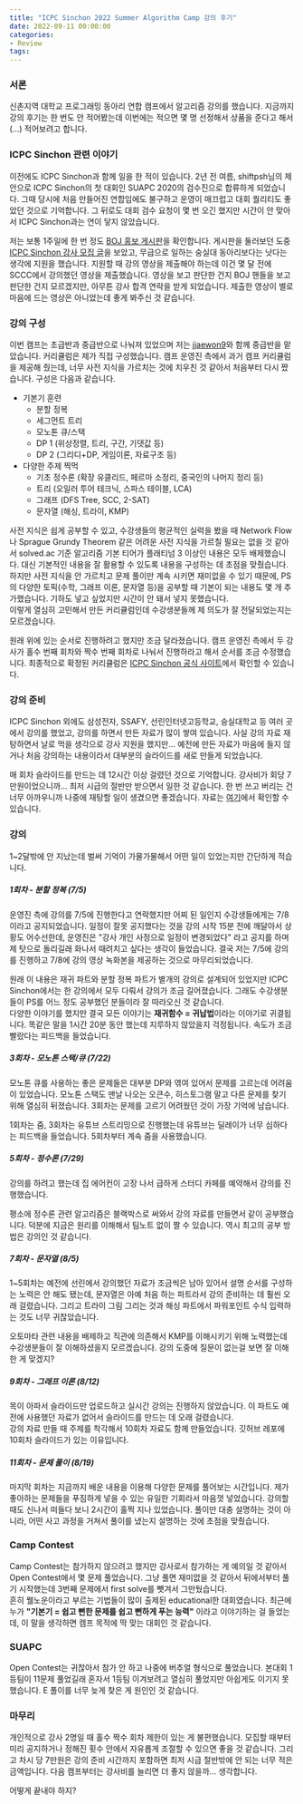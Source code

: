 ```yaml
---
title: "ICPC Sinchon 2022 Summer Algorithm Camp 강의 후기"
date: 2022-09-11 00:00:00
categories:
- Review
tags:
---
```


### 서론
신촌지역 대학교 프로그래밍 동아리 연합 캠프에서 알고리즘 강의를 했습니다. 지금까지 강의 후기는 한 번도 안 적어봤는데 이번에는 적으면 몇 명 선정해서 상품을 준다고 해서(...) 적어보려고 합니다.

### ICPC Sinchon 관련 이야기
이전에도 ICPC Sinchon과 함께 일을 한 적이 있습니다. 2년 전 여름, shiftpsh님의 제안으로 ICPC Sinchon의 첫 대회인 SUAPC 2020의 검수진으로 합류하게 되었습니다. 그때 당시에 처음 만들어진 연합임에도 불구하고 운영이 매끄럽고 대회 퀄리티도 좋았던 것으로 기억합니다. 그 뒤로도 대회 검수 요청이 몇 번 오긴 했지만 시간이 안 맞아서 ICPC Sinchon과는 연이 닿지 않았습니다.

저는 보통 1주일에 한 번 정도 [BOJ 홍보 게시판](https://www.acmicpc.net/board/list/ad)을 확인합니다. 게시판을 둘러보던 도중 [ICPC Sinchon 강사 모집 글](https://www.acmicpc.net/board/view/92046)을 보았고, 무급으로 일하는 숭실대 동아리보다는 낫다는 생각에 지원을 했습니다. 지원할 때 강의 영상을 제출해야 하는데 이건 몇 달 전에 SCCC에서 강의했던 영상을 제출했습니다. 영상을 보고 판단한 건지 BOJ 핸들을 보고 판단한 건지 모르겠지만, 아무튼 강사 합격 연락을 받게 되었습니다. 제출한 영상이 별로 마음에 드는 영상은 아니었는데 좋게 봐주신 것 같습니다.

### 강의 구성
이번 캠프는 초급반과 중급반으로 나눠져 있었으며 저는 [jjaewon9](https://www.acmicpc.net/user/jjaewon9)와 함께 중급반을 맡았습니다. 커리큘럼은 제가 직접 구성했습니다. 캠프 운영진 측에서 과거 캠프 커리큘럼을 제공해 줬는데, 너무 사전 지식을 가르치는 것에 치우친 것 같아서 처음부터 다시 짰습니다. 구성은 다음과 같습니다.

* 기본기 훈련
  * 분할 정복
  * 세그먼트 트리
  * 모노톤 큐/스택
  * DP 1 (위상정렬, 트리, 구간, 기댓값 등)
  * DP 2 (그리디+DP, 게임이론, 자료구조 등)
* 다양한 주제 찍먹
  * 기초 정수론 (확장 유클리드, 페르마 소정리, 중국인의 나머지 정리 등)
  * 트리 (오일러 투어 테크닉, 스파스 테이블, LCA)
  * 그래프 (DFS Tree, SCC, 2-SAT)
  * 문자열 (해싱, 트라이, KMP)

사전 지식은 쉽게 공부할 수 있고, 수강생들의 평균적인 실력을 봤을 때 Network Flow나 Sprague Grundy Theorem 같은 어려운 사전 지식을 가르칠 필요는 없을 것 같아서 solved.ac 기준 알고리즘 기본 티어가 플래티넘 3 이상인 내용은 모두 배제했습니다. 대신 기본적인 내용을 잘 활용할 수 있도록 내용을 구성하는 데 초점을 맞췄습니다.<br>
하지만 사전 지식을 안 가르치고 문제 풀이만 계속 시키면 재미없을 수 있기 때문에, PS의 다양한 토픽(수학, 그래프 이론, 문자열 등)을 공부할 때 기본이 되는 내용도 몇 개 추가했습니다. 기하도 넣고 싶었지만 시간이 안 돼서 넣지 못했습니다.<br>
이렇게 열심히 고민해서 만든 커리큘럼인데 수강생분들께 제 의도가 잘 전달되었는지는 모르겠습니다.

원래 위에 있는 순서로 진행하려고 했지만 조금 달라졌습니다. 캠프 운영진 측에서 두 강사가 홀수 번째 회차와 짝수 번째 회차로 나눠서 진행하라고 해서 순서를 조금 수정했습니다. 최종적으로 확정된 커리큘럼은 [ICPC Sinchon 공식 사이트](https://icpc-sinchon.io/halloffame)에서 확인할 수 있습니다.

### 강의 준비
ICPC Sinchon 외에도 삼성전자, SSAFY, 선린인터넷고등학교, 숭실대학교 등 여러 곳에서 강의를 했었고, 강의를 하면서 만든 자료가 많이 쌓여 있습니다. 사실 강의 자료 재탕하면서 날로 먹을 생각으로 강사 지원을 했지만... 예전에 만든 자료가 마음에 들지 않거나 처음 강의하는 내용이라서 대부분의 슬라이드를 새로 만들게 되었습니다.

매 회차 슬라이드를 만드는 데 12시간 이상 걸렸던 것으로 기억합니다. 강사비가 회당 7만원이었으니까... 최저 시급의 절반만 받으면서 일한 것 같습니다. 한 번 쓰고 버리는 건 너무 아까우니까 나중에 재탕할 일이 생겼으면 좋겠습니다. 자료는 [여기](https://github.com/justiceHui/SSU-SCCC-Study/tree/master/2022-summer-sinchon-adv)에서 확인할 수 있습니다.

### 강의
1~2달밖에 안 지났는데 벌써 기억이 가물가물해서 어떤 일이 있었는지만 간단하게 적습니다.

##### 1회차 - 분할 정복 (7/5)
운영진 측에 강의를 7/5에 진행한다고 연락했지만 어찌 된 일인지 수강생들에게는 7/8이라고 공지되었습니다. 일정이 잘못 공지했다는 것을 강의 시작 15분 전에 깨달아서 상황도 어수선한데, 운영진은 "강사 개인 사정으로 일정이 변경되었다" 라고 공지를 하며 제 탓으로 돌리길래 화나서 때려치고 싶다는 생각이 들었습니다. 결국 저는 7/5에 강의를 진행하고 7/8에 강의 영상 녹화본을 제공하는 것으로 마무리되었습니다.

원래 이 내용은 재귀 파트와 분할 정복 파트가 별개의 강의로 설계되어 있었지만 ICPC Sinchon에서는 한 강의에서 모두 다뤄서 강의가 조금 길어졌습니다. 그래도 수강생분들이 PS를 어느 정도 공부했던 분들이라 잘 따라오신 것 같습니다.<br>
다양한 이야기를 했지만 결국 모든 이야기는 **재귀함수 = 귀납법**이라는 이야기로 귀결됩니다. 똑같은 말을 1시간 20분 동안 했는데 지루하지 않았을지 걱정됩니다. 속도가 조금 빨랐다는 피드백을 들었습니다.

##### 3회차 - 모노톤 스택/큐 (7/22)
모노톤 큐를 사용하는 좋은 문제들은 대부분 DP와 엮여 있어서 문제를 고르는데 어려움이 있었습니다. 모노톤 스택도 맨날 나오는 오큰수, 히스토그램 말고 다른 문제를 찾기 위해 열심히 뒤졌습니다. 3회차는 문제를 고르기 어려웠던 것이 가장 기억에 남습니다.

1회차는 줌, 3회차는 유튜브 스트리밍으로 진행했는데 유튜브는 딜레이가 너무 심하다는 피드백을 들었습니다. 5회차부터 계속 줌을 사용했습니다.

##### 5회차 - 정수론 (7/29)
강의를 하려고 했는데 집 에어컨이 고장 나서 급하게 스터디 카페를 예약해서 강의를 진행했습니다.

평소에 정수론 관련 알고리즘은 블랙박스로 써와서 강의 자료를 만들면서 같이 공부했습니다. 덕분에 지금은 원리를 이해해서 팀노트 없이 짤 수 있습니다. 역시 최고의 공부 방법은 강의인 것 같습니다.

##### 7회차 - 문자열 (8/5)
1~5회차는 예전에 선린에서 강의했던 자료가 조금씩은 남아 있어서 설명 순서를 구성하는 노력은 안 해도 됐는데, 문자열은 아예 처음 하는 파트라서 강의 준비하는 데 훨씬 오래 걸렸습니다. 그리고 트라이 그림 그리는 것과 해싱 파트에서 파워포인트 수식 입력하는 것도 너무 귀찮았습니다.

오토마타 관련 내용을 배제하고 직관에 의존해서 KMP를 이해시키기 위해 노력했는데 수강생분들이 잘 이해하셨을지 모르겠습니다. 강의 도중에 질문이 없는걸 보면 잘 이해한 게 맞겠지?

##### 9회차 - 그래프 이론 (8/12)
목이 아파서 슬라이드만 업로드하고 실시간 강의는 진행하지 않았습니다. 이 파트도 예전에 사용했던 자료가 없어서 슬라이드를 만드는 데 오래 걸렸습니다.<br>
강의 자료 만들 때 주제를 착각해서 10회차 자료도 함께 만들었습니다. 깃허브 레포에 10회차 슬라이드가 있는 이유입니다.

##### 11회차 - 문제 풀이 (8/19)
마지막 회차는 지금까지 배운 내용을 이용해 다양한 문제를 풀어보는 시간입니다. 제가 좋아하는 문제들을 푸짐하게 넣을 수 있는 유일한 기회라서 마음껏 넣었습니다. 강의할 때도 신나서 떠들다 보니 2시간이 훌쩍 지나 있었습니다. 풀이만 대충 설명하는 것이 아니라, 어떤 사고 과정을 거쳐서 풀이를 냈는지 설명하는 것에 초점을 맞췄습니다.

### Camp Contest
Camp Contest는 참가하지 않으려고 했지만 강사로서 참가하는 게 예의일 것 같아서 Open Contest에서 몇 문제 풀었습니다. 그냥 풀면 재미없을 것 같아서 뒤에서부터 풀기 시작했는데 3번째 문제에서 first solve를 뺏겨서 그만뒀습니다.<br>
흔히 웰노운이라고 부르는 기법들이 많이 출제된 educational한 대회였습니다. 최근에 누가 **"기본기 = 쉽고 뻔한 문제를 쉽고 뻔하게 푸는 능력"** 이라고 이야기하는 걸 들었는데, 이 말을 생각하면 캠프 목적에 딱 맞는 대회인 것 같습니다.

### SUAPC
Open Contest는 귀찮아서 참가 안 하고 나중에 버추얼 형식으로 풀었습니다. 본대회 1등팀이 11문제 풀었길래 혼자서 1등팀 이겨보려고 열심히 풀었지만 아쉽게도 이기지 못했습니다. E 풀이를 너무 늦게 찾은 게 원인인 것 같습니다.

### 마무리
개인적으로 강사 2명일 때 홀수 짝수 회차 제한이 있는 게 불편했습니다. 모집할 때부터 미리 공지하거나 정해진 횟수 안에서 자유롭게 조절할 수 있으면 좋을 것 같습니다. 그리고 차시 당 7만원은 강의 준비 시간까지 포함하면 최저 시급 절반밖에 안 되는 너무 적은 금액입니다. 다음 캠프부터는 강사비를 늘리면 더 좋지 않을까... 생각합니다.

어떻게 끝내야 하지?

